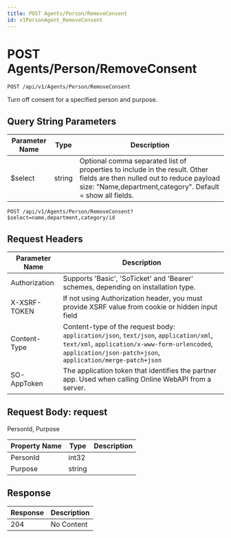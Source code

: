 ```yaml
---
title: POST Agents/Person/RemoveConsent
id: v1PersonAgent_RemoveConsent
---
```


# POST Agents/Person/RemoveConsent

```http
POST /api/v1/Agents/Person/RemoveConsent
```

Turn off consent for a specified person and purpose.







## Query String Parameters

| Parameter Name | Type |  Description |
|----------------|------|--------------|
| $select | string |  Optional comma separated list of properties to include in the result. Other fields are then nulled out to reduce payload size: "Name,department,category". Default = show all fields. |

```http
POST /api/v1/Agents/Person/RemoveConsent?$select=name,department,category/id
```


## Request Headers

| Parameter Name | Description |
|----------------|-------------|
| Authorization  | Supports 'Basic', 'SoTicket' and 'Bearer' schemes, depending on installation type. |
| X-XSRF-TOKEN   | If not using Authorization header, you must provide XSRF value from cookie or hidden input field |
| Content-Type | Content-type of the request body: `application/json`, `text/json`, `application/xml`, `text/xml`, `application/x-www-form-urlencoded`, `application/json-patch+json`, `application/merge-patch+json` |
| SO-AppToken | The application token that identifies the partner app. Used when calling Online WebAPI from a server. |

## Request Body: request  

PersonId, Purpose 

| Property Name | Type |  Description |
|----------------|------|--------------|
| PersonId | int32 |  |
| Purpose | string |  |


## Response


| Response | Description |
|----------------|-------------|
| 204 | No Content |